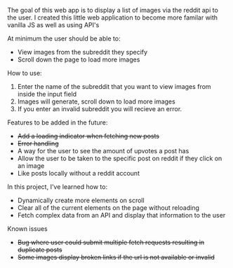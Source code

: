 The goal of this web app is to display a list of images via the reddit api to the user.
I created this little web application to become more familar with vanilla JS as well as using API's

At minimum the user should be able to:

- View images from the subreddit they specify
- Scroll down the page to load more images

How to use:
1. Enter the name of the subreddit that you want to view images from inside the input field
2. Images will generate, scroll down to load more images
3. If you enter an invalid subreddit you will recieve an error.

Features to be added in the future:
- ~~Add a loading indicator when fetching new posts~~
- ~~Error handling~~
- A way for the user to see the amount of upvotes a post has
- Allow the user to be taken to the specific post on reddit if they click on an image
- Like posts locally without a reddit account

In this project, I've learned how to:

- Dynamically create more elements on scroll
- Clear all of the current elements on the page without reloading
- Fetch complex data from an API and display that information to the user

Known issues
- ~~Bug where user could submit multiple fetch requests resulting in duplicate posts~~
- ~~Some images display broken links if the url is not available or invalid~~
